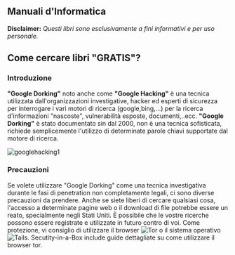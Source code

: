 ## Manuali d'Informatica

__Disclaimer:__ _Questi libri sono esclusivamente a fini informativi e per uso personale._

## Come cercare libri "GRATIS"?
### Introduzione
__"Google Dorking"__ noto anche come __"Google Hacking"__ è una tecnica utilizzata dall'organizzazioni investigative, hacker ed esperti di sicurezza per interrogare i vari motori di ricerca (google,bing,...) per la ricerca d'informazioni "nascoste", vulnerabilità esposte, documenti,..ecc. __"Google Dorking"__ è stato documentato sin dal 2000, non è una tecnica sofisticata, richiede semplicemente l'utilizzo di determinate parole chiavi supportate dal motore di ricerca.

![googlehacking1](https://raw.githubusercontent.com/m4ll0k/Manuali-Informatica/master/googlehacking1.PNG)

### Precauzioni
Se volete utilizzare "Google Dorking" come una tecnica investigativa durante le fasi di penetration non completamente
legali, ci sono diverse precauzioni da prendere. Anche se siete liberi di cercare qualsiasi cosa, l'accesso a determinate
pagine web o il download di file potrebbe essere un reato, specialmente negli Stati Uniti. È possibile che le vostre ricerche
possono essere registrate e utilizzate in futuro contro di voi.
Come protezione, vi consiglio di utilizzare il browser ![Tor](https://www.torproject.org/projects/torbrowser.html.en) o il sistema operativo ![Tails](https://tails.boum.org/). Secutity-in-a-Box include guide dettagliate su come utilizzare il browser tor.
